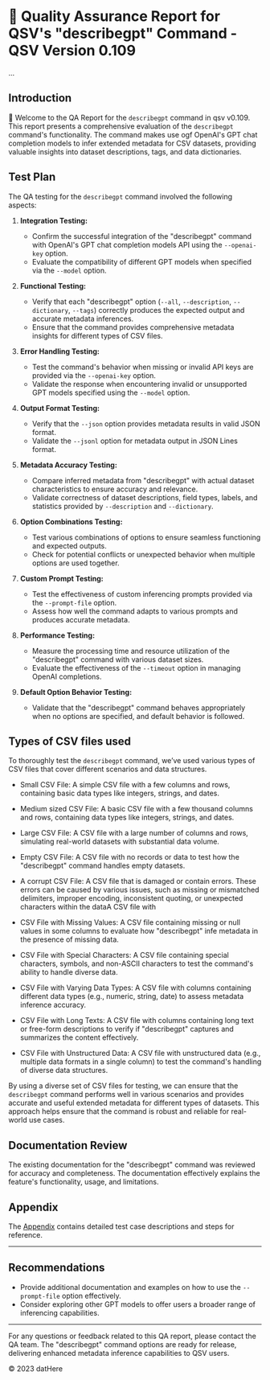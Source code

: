 # 🚀 Quality Assurance Report for QSV's "describegpt" Command - QSV Version 0.109




...

## Introduction

👋 Welcome to the QA Report for the ``describegpt`` command in qsv v0.109. 
This report presents a comprehensive evaluation of the ``describegpt`` command's functionality. The command makes use ogf OpenAI's GPT chat completion models to infer extended metadata for CSV datasets, providing valuable insights into dataset descriptions, tags, and data dictionaries.


  ## Test Plan

The QA testing for the ``describegpt`` command involved the following aspects:

1. **Integration Testing:**
   - Confirm the successful integration of the "describegpt" command with OpenAI's GPT chat completion models API using the `--openai-key` option.
   - Evaluate the compatibility of different GPT models when specified via the `--model` option.
    
2. **Functional Testing:**
   - Verify that each "describegpt" option (`--all`, `--description`, `--dictionary`, `--tags`) correctly produces the expected output and accurate metadata inferences.
   - Ensure that the command provides comprehensive metadata insights for different types of CSV files.

3. **Error Handling Testing:**
   - Test the command's behavior when missing or invalid API keys are provided via the `--openai-key` option.
   - Validate the response when encountering invalid or unsupported GPT models specified using the `--model` option.

5. **Output Format Testing:**
   - Verify that the `--json` option provides metadata results in valid JSON format.
   - Validate the `--jsonl` option for metadata output in JSON Lines format.

6. **Metadata Accuracy Testing:**
   - Compare inferred metadata from "describegpt" with actual dataset characteristics to ensure accuracy and relevance.
   - Validate correctness of dataset descriptions, field types, labels, and statistics provided by `--description` and `--dictionary`.

7. **Option Combinations Testing:**
   - Test various combinations of options to ensure seamless functioning and expected outputs.
   - Check for potential conflicts or unexpected behavior when multiple options are used together.

8. **Custom Prompt Testing:**
   - Test the effectiveness of custom inferencing prompts provided via the `--prompt-file` option.
   - Assess how well the command adapts to various prompts and produces accurate metadata.

9. **Performance Testing:**
   - Measure the processing time and resource utilization of the "describegpt" command with various dataset sizes.
   - Evaluate the effectiveness of the `--timeout` option in managing OpenAI completions.

10. **Default Option Behavior Testing:**
    - Validate that the "describegpt" command behaves appropriately when no options are specified, and default behavior is followed.
   
## Types of CSV files used

To thoroughly test the ``describegpt`` command, we’ve used various types of CSV files that cover different scenarios and data structures.
- Small CSV File: A simple CSV file with a few columns and rows, containing basic data types like integers, strings, and dates.

- Medium sized CSV File: A basic CSV file with a few thousand columns and rows, containing data types like integers, strings, and dates.

- Large CSV File: A CSV file with a large number of columns and rows, simulating real-world datasets with substantial data volume.

- Empty CSV File: A CSV file with no records or data to test how the "describegpt" command handles empty datasets.

- A corrupt CSV File: A CSV file that is damaged or contain errors. These errors can be caused by various issues, such as missing or mismatched delimiters, improper encoding, inconsistent quoting, or unexpected characters within the dataA CSV file with

- CSV File with Missing Values: A CSV file containing missing or null values in some columns to evaluate how "describegpt" infe  metadata in the presence of missing data.

- CSV File with Special Characters: A CSV file containing special characters, symbols, and non-ASCII characters to test the command's ability to handle diverse data.

- CSV File with Varying Data Types: A CSV file with columns containing different data types (e.g., numeric, string, date) to assess metadata inference accuracy.

- CSV File with Long Texts: A CSV file with columns containing long text or free-form descriptions to verify if "describegpt" captures and summarizes the content effectively.

- CSV File with Unstructured Data: A CSV file with unstructured data (e.g., multiple data formats in a single column) to test the command's handling of diverse data structures.

By using a diverse set of CSV files for testing, we can ensure that the ``describegpt`` command performs well in various scenarios and provides accurate and useful extended metadata for different types of datasets. This approach helps ensure that the command is robust and reliable for real-world use cases.





## Documentation Review

The existing documentation for the "describegpt" command was reviewed for accuracy and completeness. The documentation effectively explains the feature's functionality, usage, and limitations.


## Appendix

The [Appendix](/appendix.md) contains detailed test case descriptions and steps for reference.

---

## Recommendations

- Provide additional documentation and examples on how to use the `--prompt-file` option effectively.
- Consider exploring other GPT models to offer users a broader range of inferencing capabilities.

---

For any questions or feedback related to this QA report, please contact the QA team. The "describegpt" command options are ready for release, delivering enhanced metadata inference capabilities to QSV users.

© 2023 datHere



